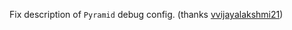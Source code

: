 Fix description of `Pyramid` debug config.
(thanks [vvijayalakshmi21](https://github.com/vvijayalakshmi21/))
